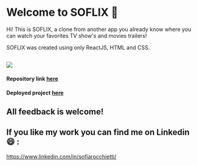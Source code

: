 # Welcome to SOFLIX :wave:

Hi! This is SOFLIX, a clone from another app you already know where you can watch your favorites TV show's and movies trailers!

SOFLIX was created using only ReactJS, HTML and CSS.

[<img src="https://github.com/sofiarocchietti/sofiarocchietti/blob/main/img/SOFLIX.gif"/>](https://github.com/sofiarocchietti/soflix) 
---
#### Repository link [here](https://github.com/sofiarocchietti/soflix)
#### Deployed project [here](https://soflix.vercel.app/home)



## All feedback is welcome!

## If you like my work you can find me on Linkedin :smile: :

https://www.linkedin.com/in/sofiarocchietti/

